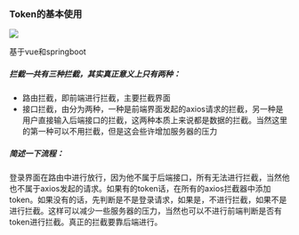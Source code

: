 ### Token的基本使用

![](D:\MyExercise\图片\token.png)

基于vue和springboot

##### 拦截一共有三种拦截，其实真正意义上只有两种：

- 路由拦截，即前端进行拦截，主要拦截界面
- 接口拦截，由分为两种，一种是前端界面发起的axios请求的拦截，另一种是用户直接输入后端接口的拦截，这两种本质上来说都是数据的拦截。当然这里的第一种可以不用拦截，但是这会些许增加服务器的压力

##### 简述一下流程：

​	登录界面在路由中进行放行，因为他不属于后端接口，所有无法进行拦截，当然他也不属于axios发起的请求。如果有的token话，在所有的axios拦截器中添加token。如果没有的话，先判断是不是登录请求，如果是，不进行拦截，如果不是进行拦截。这样可以减少一些服务器的压力，当然也可以不进行前端判断是否有token进行拦截。真正的拦截要靠后端进行。